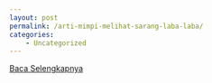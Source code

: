 ```yaml
---
layout: post
permalink: /arti-mimpi-melihat-sarang-laba-laba/
categories:
    - Uncategorized
---
```


[Baca Selengkapnya](/07)